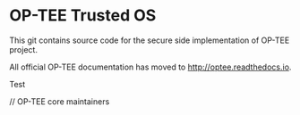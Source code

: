 # OP-TEE Trusted OS
This git contains source code for the secure side implementation of OP-TEE
project.

All official OP-TEE documentation has moved to http://optee.readthedocs.io.

Test

// OP-TEE core maintainers
